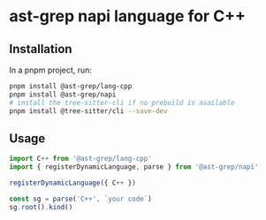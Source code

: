 # ast-grep napi language for C++

## Installation

In a pnpm project, run:

```bash
pnpm install @ast-grep/lang-cpp
pnpm install @ast-grep/napi
# install the tree-sitter-cli if no prebuild is available
pnpm install @tree-sitter/cli --save-dev
```

## Usage

```js
import C++ from '@ast-grep/lang-cpp'
import { registerDynamicLanguage, parse } from '@ast-grep/napi'

registerDynamicLanguage({ C++ })

const sg = parse('C++', `your code`)
sg.root().kind()
```
